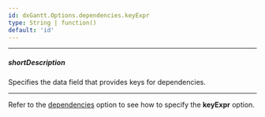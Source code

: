 ```yaml
---
id: dxGantt.Options.dependencies.keyExpr
type: String | function()
default: 'id'
---
```

---
##### shortDescription
Specifies the data field that provides keys for dependencies.

---

Refer to the [dependencies](/api-reference/10%20UI%20Widgets/dxGantt/1%20Configuration/dependencies '/Documentation/ApiReference/UI_Components/dxGantt/Configuration/dependencies/') option to see how to specify the **keyExpr** option.